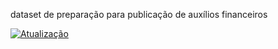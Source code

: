 dataset de preparação para publicação de auxílios financeiros

[![Atualização](https://github.com/Andrelamor/auxilios-sedese/actions/workflows/main.yaml/badge.svg)](https://github.com/Andrelamor/auxilios-sedese/actions/workflows/main.yaml)
